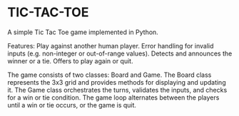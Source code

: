 # TIC-TAC-TOE
A simple Tic Tac Toe game implemented in Python.

Features:
Play against another human player.
Error handling for invalid inputs (e.g. non-integer or out-of-range values).
Detects and announces the winner or a tie.
Offers to play again or quit.

The game consists of two classes: Board and Game. The Board class represents the 3x3 grid and provides methods for displaying and updating it. The Game class orchestrates the turns, validates the inputs, and checks for a win or tie condition. The game loop alternates between the players until a win or tie occurs, or the game is quit.

